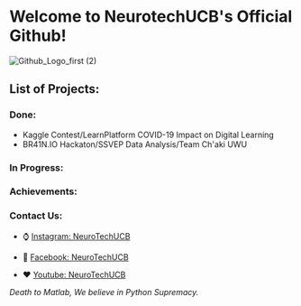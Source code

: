 # Welcome to NeurotechUCB's Official Github!

![Github_Logo_first (2)](https://user-images.githubusercontent.com/41300679/138175372-926118c3-c6b3-451e-90af-d7f2314f38cd.gif)

## List of Projects:
### Done:
- Kaggle Contest/LearnPlatform COVID-19 Impact on Digital Learning
- BR41N.IO Hackaton/SSVEP Data Analysis/Team Ch'aki UWU

### In Progress:

### Achievements:

### Contact Us:
 * :watch: [Instagram: NeuroTechUCB](https://www.facebook.com/ntxucb) 

 * :8ball: [Facebook: NeuroTechUCB](https://www.instagram.com/neurotechucb/)

 * :hearts: [Youtube: NeuroTechUCB](https://www.youtube.com/channel/UCCg2IzkjD42ztbj930w8_kQ)

*Death to Matlab, We believe in Python Supremacy.*
<!--
**ntxucb/ntxucb** is a ✨ _special_ ✨ repository because its `README.md` (this file) appears on your GitHub profile.

Here are some ideas to get you started:

- 🔭 I’m currently working on ...
- 🌱 I’m currently learning ...
- 👯 I’m looking to collaborate on ...
- 🤔 I’m looking for help with ...
- 💬 Ask me about ...
- 📫 How to reach me: ...
- ⚡ Fun fact: ...
-->

